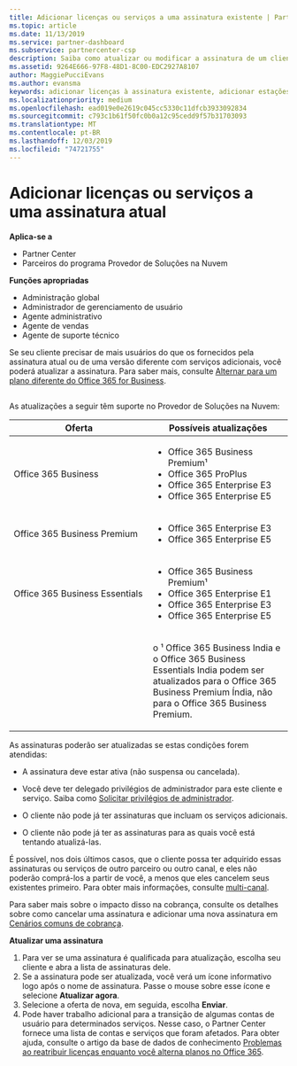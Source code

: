 ```yaml
---
title: Adicionar licenças ou serviços a uma assinatura existente | Partner Center
ms.topic: article
ms.date: 11/13/2019
ms.service: partner-dashboard
ms.subservice: partnercenter-csp
description: Saiba como atualizar ou modificar a assinatura de um cliente, como adicionar mais licenças ou estações ou migrar para uma versão diferente com outros serviços.
ms.assetid: 9264E666-97F8-48D1-8C00-EDC2927A8107
author: MaggiePucciEvans
ms.author: evansma
keywords: adicionar licenças à assinatura existente, adicionar estações à assinatura existente, modificar uma assinatura, alterar uma assinatura, comprar mais licenças para um cliente
ms.localizationpriority: medium
ms.openlocfilehash: ead019e0e2619c045cc5330c11dfcb3933092834
ms.sourcegitcommit: c793c1b61f50fc0b0a12c95cedd9f57b31703093
ms.translationtype: MT
ms.contentlocale: pt-BR
ms.lasthandoff: 12/03/2019
ms.locfileid: "74721755"
---
```

# <a name="add-licenses-or-services-to-an-existing-subscription"></a>Adicionar licenças ou serviços a uma assinatura atual

**Aplica-se a**

- Partner Center
- Parceiros do programa Provedor de Soluções na Nuvem

**Funções apropriadas**

- Administração global
- Administrador de gerenciamento de usuário
- Agente administrativo
- Agente de vendas
- Agente de suporte técnico

Se seu cliente precisar de mais usuários do que os fornecidos pela assinatura atual ou de uma versão diferente com serviços adicionais, você poderá atualizar a assinatura. Para saber mais, consulte [Alternar para um plano diferente do Office 365 for Business](https://go.microsoft.com/fwlink/p/?LinkId=723577).

## <a href="" id="upgradesubscription"></a>


As atualizações a seguir têm suporte no Provedor de Soluções na Nuvem:

<table>
<colgroup>
<col width="50%" />
<col width="50%" />
</colgroup>
<thead>
<tr class="header">
<th>Oferta</th>
<th>Possíveis atualizações</th>
</tr>
</thead>
<tbody>
<tr class="odd">
<td>Office 365 Business</td>
<td><ul>
<li>Office 365 Business Premium¹</li>
<li>Office 365 ProPlus</li>
<li>Office 365 Enterprise E3</li>
<li>Office 365 Enterprise E5</li>
</ul></td>
</tr>
<tr class="even">
<td>Office 365 Business Premium</td>
<td><ul>
<li>Office 365 Enterprise E3</li>
<li>Office 365 Enterprise E5</li>
</ul></td>
</tr>
<tr class="odd">
<td>Office 365 Business Essentials</td>
<td><ul>
<li>Office 365 Business Premium¹</li>
<li>Office 365 Enterprise E1</li>
<li>Office 365 Enterprise E3</li>
<li>Office 365 Enterprise E5</li>
</ul></td>
</tr>
<tr class="even">
<td></td>
<td><p>o ¹ Office 365 Business India e o Office 365 Business Essentials India podem ser atualizados para o Office 365 Business Premium Índia, não para o Office 365 Business Premium.</p></td>
</tr>
</tbody>
</table>

As assinaturas poderão ser atualizadas se estas condições forem atendidas:

-   A assinatura deve estar ativa (não suspensa ou cancelada).

-   Você deve ter delegado privilégios de administrador para este cliente e serviço. Saiba como [Solicitar privilégios de administrador](request-a-relationship-with-a-customer.md).

-   O cliente não pode já ter assinaturas que incluam os serviços adicionais.

-   O cliente não pode já ter as assinaturas para as quais você está tentando atualizá-las.

É possível, nos dois últimos casos, que o cliente possa ter adquirido essas assinaturas ou serviços de outro parceiro ou outro canal, e eles não poderão comprá-los a partir de você, a menos que eles cancelem seus existentes primeiro. Para obter mais informações, consulte [multi-canal](multichannel.md).

Para saber mais sobre o impacto disso na cobrança, consulte os detalhes sobre como cancelar uma assinatura e adicionar uma nova assinatura em [Cenários comuns de cobrança](common-billing-scenarios.md).

**Atualizar uma assinatura**

1.  Para ver se uma assinatura é qualificada para atualização, escolha seu cliente e abra a lista de assinaturas dele.
2.  Se a assinatura pode ser atualizada, você verá um ícone informativo logo após o nome de assinatura. Passe o mouse sobre esse ícone e selecione **Atualizar agora**.
3.  Selecione a oferta de nova, em seguida, escolha **Enviar**.
4.  Pode haver trabalho adicional para a transição de algumas contas de usuário para determinados serviços. Nesse caso, o Partner Center fornece uma lista de contas e serviços que foram afetados. Para obter ajuda, consulte o artigo da base de dados de conhecimento [Problemas ao reatribuir licenças enquanto você alterna planos no Office 365](https://go.microsoft.com/fwlink/p/?LinkId=723576).

 

 



